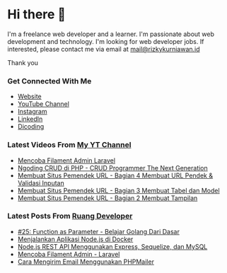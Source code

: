 # Hi there 👋

I'm a freelance web developer and a learner. I'm passionate about web development and technology. I'm looking for web developer jobs. If interested, please contact me via email at mail@rizkykurniawan.id

Thank you

### Get Connected With Me
- [Website](https://www.rizkykurniawan.id)
- [YouTube Channel](https://www.youtube.com/kykurniawan)
- [Instagram](https://instagram.com/qwertykurniawan)
- [LinkedIn](https://www.linkedin.com/in/kykurniawan/)
- [Dicoding](https://www.dicoding.com/users/rizkykurniawan)

### Latest Videos From [My YT Channel](https://www.youtube.com/kykurniawan)
<!-- YOUTUBE:START -->
- [Mencoba Filament Admin Laravel](https://www.youtube.com/watch?v=I2gtdn-S9h8)
- [Ngoding CRUD di PHP -  CRUD Programmer The Next Generation](https://www.youtube.com/watch?v=vr0OO-IQ4w4)
- [Membuat Situs Pemendek URL - Bagian 4 Membuat URL Pendek &amp; Validasi Inputan](https://www.youtube.com/watch?v=zmLwSpuMzKY)
- [Membuat Situs Pemendek URL - Bagian 3 Membuat Tabel dan Model](https://www.youtube.com/watch?v=YPmMm17XQDc)
- [Membuat Situs Pemendek URL - Bagian 2 Membuat Tampilan](https://www.youtube.com/watch?v=fW2CVksow9k)
<!-- YOUTUBE:END -->

### Latest Posts From [Ruang Developer](https://www.ruangdeveloper.com)
<!-- RUANGDEVELOPER:START -->
- [#25: Function as Parameter - Belajar Golang Dari Dasar](https://www.ruangdeveloper.com/blog/golang-function-as-parameter/)
- [Menjalankan Aplikasi Node.js di Docker](https://www.ruangdeveloper.com/blog/menjalankan-aplikasi-nodejs-di-docker/)
- [Node.js REST API Menggunakan Express, Sequelize, dan MySQL](https://www.ruangdeveloper.com/blog/nodejs-rest-api-menggunakan-express-sequelize-dan-mysql/)
- [Mencoba Filament Admin - Laravel](https://www.ruangdeveloper.com/blog/mencoba-filament-admin/)
- [Cara Mengirim Email Menggunakan PHPMailer](https://www.ruangdeveloper.com/blog/cara-mengirim-email-menggunakan-php-mailer/)
<!-- RUANGDEVELOPER:END -->

